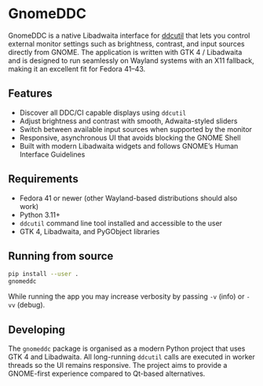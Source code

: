 # GnomeDDC

GnomeDDC is a native Libadwaita interface for [ddcutil](https://www.ddcutil.com/) that
lets you control external monitor settings such as brightness, contrast, and input
sources directly from GNOME. The application is written with GTK 4 / Libadwaita and
is designed to run seamlessly on Wayland systems with an X11 fallback, making it an
excellent fit for Fedora 41–43.

## Features

- Discover all DDC/CI capable displays using `ddcutil`
- Adjust brightness and contrast with smooth, Adwaita-styled sliders
- Switch between available input sources when supported by the monitor
- Responsive, asynchronous UI that avoids blocking the GNOME Shell
- Built with modern Libadwaita widgets and follows GNOME’s Human Interface Guidelines

## Requirements

- Fedora 41 or newer (other Wayland-based distributions should also work)
- Python 3.11+
- `ddcutil` command line tool installed and accessible to the user
- GTK 4, Libadwaita, and PyGObject libraries

## Running from source

```bash
pip install --user .
gnomeddc
```

While running the app you may increase verbosity by passing `-v` (info) or `-vv` (debug).

## Developing

The `gnomeddc` package is organised as a modern Python project that uses GTK 4 and
Libadwaita. All long-running `ddcutil` calls are executed in worker threads so the UI
remains responsive. The project aims to provide a GNOME-first experience compared to
Qt-based alternatives.


